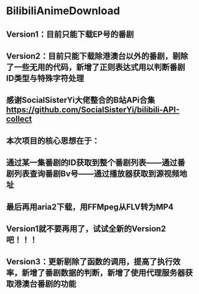 # BilibiliAnimeDownload
Version1：目前只能下载EP号的番剧
---
Version2：目前只能下载除港澳台以外的番剧，剔除了一些无用的代码，新增了正则表达式用以判断番剧ID类型与特殊字符处理
---
感谢SocialSisterYi大佬整合的B站APi合集
https://github.com/SocialSisterYi/bilibili-API-collect
---
本次项目的核心思想在于：
---
通过某一集番剧的ID获取到整个番剧列表——通过番剧列表查询番剧Bv号——通过播放器获取到源视频地址
---
最后再用aria2下载，用FFMpeg从FLV转为MP4
---
Version1就不要再用了，试试全新的Version2吧！！！
---
Version3：更新剔除了函数的调用，提高了执行效率，新增了番剧数据的判断，新增了使用代理服务器获取港澳台番剧的功能
---
